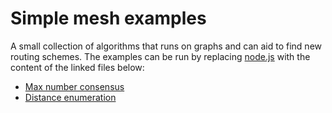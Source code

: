 # Simple mesh examples

A small collection of algorithms that runs on graphs and can aid to find new routing schemes.
The examples can be run by replacing [node.js](/src/node.js) with the content of the linked files below:


* [Max number consensus](/src/node_max_num_consensus.js)
* [Distance enumeration](/src/node_distance_enumeration.js)
